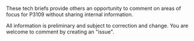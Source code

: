 These tech briefs provide others an opportunity to comment on areas of focus for P3109 without sharing internal information.

All information is preliminary and subject to correction and change. You are welcome to comment by creating an "issue".
